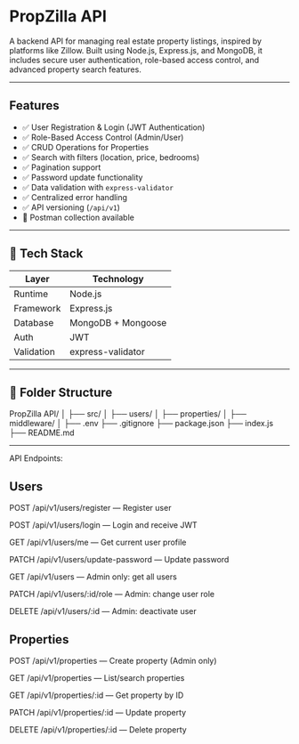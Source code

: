 
# PropZilla API

A backend API for managing real estate property listings, inspired by platforms like Zillow. Built using Node.js, Express.js, and MongoDB, it includes secure user authentication, role-based access control, and advanced property search features.

---

## Features

- ✅ User Registration & Login (JWT Authentication)
- ✅ Role-Based Access Control (Admin/User)
- ✅ CRUD Operations for Properties
- ✅ Search with filters (location, price, bedrooms)
- ✅ Pagination support
- ✅ Password update functionality
- ✅ Data validation with `express-validator`
- ✅ Centralized error handling
- ✅ API versioning (`/api/v1`)
- 🧪 Postman collection available

---

## 🧰 Tech Stack

| Layer       | Technology        |
|-------------|-------------------|
| Runtime     | Node.js           |
| Framework   | Express.js        |
| Database    | MongoDB + Mongoose|
| Auth        | JWT               |
| Validation  | express-validator |

---

## 📁 Folder Structure

PropZilla API/
│
├── src/
│ ├── users/ 
│ ├── properties/ 
│ ├── middleware/ 
│ 
├── .env 
├── .gitignore 
├── package.json 
├── index.js 
├── README.md 

---

API Endpoints:

Users
------
POST /api/v1/users/register — Register user

POST /api/v1/users/login — Login and receive JWT

GET /api/v1/users/me — Get current user profile

PATCH /api/v1/users/update-password — Update password

GET /api/v1/users — Admin only: get all users

PATCH /api/v1/users/:id/role — Admin: change user role

DELETE /api/v1/users/:id — Admin: deactivate user

Properties
-----------
POST /api/v1/properties — Create property (Admin only)

GET /api/v1/properties — List/search properties

GET /api/v1/properties/:id — Get property by ID

PATCH /api/v1/properties/:id — Update property

DELETE /api/v1/properties/:id — Delete property
